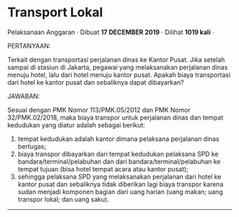 Transport Lokal
===============

Pelaksanaan Anggaran · Dibuat **17 DECEMBER 2019** · Dilihat **1019 kali** ·

PERTANYAAN:

Terkait dengan transportasi perjalanan dinas ke Kantor Pusat. Jika setelah sampai di stasiun di Jakarta, pegawai yang melaksanakan perjalanan dinas menuju hotel, lalu dari hotel menuju kantor pusat. Apakah biaya transportasi dari hotel ke kantor pusat dan sebaliknya dapat dibayarkan?

JAWABAN:

Sesuai dengan PMK Nomor 113/PMK.05/2012 dan PMK Nomor 32/PMK.02/2018, maka biaya transpor untuk perjalanan dinas dan tempat kedudukan yang diatur adalah sebagai berikut:

1.  tempat kedudukan adalah kantor dimana pelaksana perjalanan dinas bertugas;
2.  biaya transpor dibayarkan dari tempat kedudukan pelaksana SPD ke bandara/terminal/pelabuhan dan dari bandara/terminal/pelabuhan ke tempat tujuan (bisa hotel tempat acara atau kantor pusat);
3.  sehingga pelaksana SPD yang melaksanakan perjalanan dari hotel ke kantor pusat dan sebaliknya tidak diberikan lagi biaya transpor karena sudan menjadi komponen bagian dari uang harian (uang makan; uang transpor lokal; dan uang saku).

  
  
  

* * *